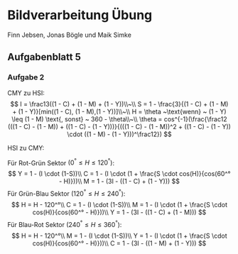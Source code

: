 # Bildverarbeitung Übung

Finn Jebsen, Jonas Bögle und Maik Simke

## Aufgabenblatt 5

### Aufgabe 2

CMY zu HSI:
$$
I = \frac13((1 - C) + (1 - M) + (1 - Y))\\~\\
S = 1 - \frac{3}{(1 - C) + (1 - M) + (1 - Y)}[min((1 - C), (1 - M),(1 - Y))]\\~\\
H = \theta ~\text{wenn} ~ (1 - Y) \leq (1 - M) \text{, sonst} ~ 360 - \theta\\~\\
\theta = cos^{-1}(\frac{\frac12 (((1 - C) - (1 - M)) + ((1 - C) - (1 - Y)))}{(((1 - C) - (1 - M))^2 + ((1 - C) - (1 - Y)) \cdot ((1 - M) - (1 - Y)))^\frac12})
$$


HSI zu CMY:

Für Rot-Grün Sektor $(0^° \leq H \leq 120^°)$:
$$
Y = 1 - (I \cdot (1-S))\\
C = 1 - (I \cdot (1 + \frac{S \cdot cos(H)}{cos(60^° - H)}))\\
M = 1 - (3I - ((1 - C) + (1 - Y)))
$$
Für Grün-Blau Sektor $(120^° \leq H \leq 240^°)$:
$$
H = H - 120^°\\
C = 1 - (I \cdot (1-S))\\
M = 1 - (I \cdot (1 + \frac{S \cdot cos(H)}{cos(60^° - H)}))\\
Y = 1 - (3I - ((1 - C) + (1 - M)))
$$
Für Blau-Rot Sektor $(240^° \leq H \leq 360^°)$:
$$
H = H - 120^°\\
M = 1 - (I \cdot (1-S))\\
Y = 1 - (I \cdot (1 + \frac{S \cdot cos(H)}{cos(60^° - H)}))\\
C = 1 - (3I - ((1 - M) + (1 - Y)))
$$
